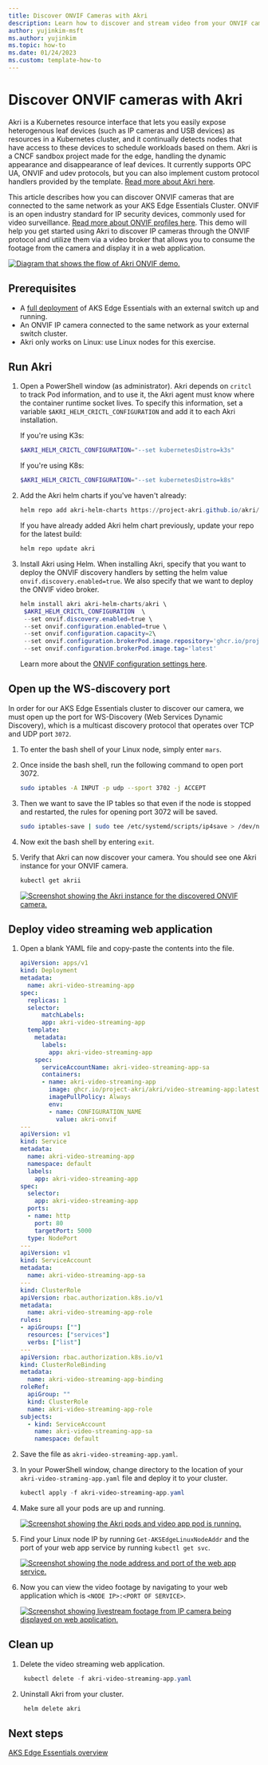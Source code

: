 ```yaml
---
title: Discover ONVIF Cameras with Akri
description: Learn how to discover and stream video from your ONVIF cameras with Akri.
author: yujinkim-msft
ms.author: yujinkim
ms.topic: how-to
ms.date: 01/24/2023
ms.custom: template-how-to
---
```


# Discover ONVIF cameras with Akri

Akri is a Kubernetes resource interface that lets you easily expose heterogenous leaf devices (such as IP cameras and USB devices) as resources in a Kubernetes cluster, and it continually detects nodes that have access to these devices to schedule workloads based on them. Akri is a CNCF sandbox project made for the edge, handling the dynamic appearance and disappearance of leaf devices. It currently supports OPC UA, ONVIF and udev protocols, but you can also implement custom protocol handlers provided by the template. [Read more about Akri here](https://github.com/project-akri/akri-docs).

This article describes how you can discover ONVIF cameras that are connected to the same network as your AKS Edge Essentials Cluster. ONVIF is an open industry standard for IP security devices, commonly used for video surveillance. [Read more about ONVIF profiles here](https://www.onvif.org/profiles-add-ons-specifications/). This demo will help you get started using Akri to discover IP cameras through the ONVIF protocol and utilize them via a video broker that allows you to consume the footage from the camera and display it in a web application.

[ ![Diagram that shows the flow of Akri ONVIF demo.](media/aks-edge/akri-onvif-demo-flow.svg) ](media/aks-edge/akri-onvif-demo-flow.svg#lightbox)

## Prerequisites

- A [full deployment](/AKS-Hybrid/aks-edge-howto-multi-node-deployment.md) of AKS Edge Essentials with an external switch up and running.
- An ONVIF IP camera connected to the same network as your external switch cluster.
- Akri only works on Linux: use Linux nodes for this exercise.

## Run Akri

1. Open a PowerShell window (as administrator). Akri depends on `critcl` to track Pod information, and to use it, the Akri agent must know where the container runtime socket lives. To specify this information, set a variable `$AKRI_HELM_CRICTL_CONFIGURATION` and add it to each Akri installation.

   If you're using K3s:
   
   ```powershell
   $AKRI_HELM_CRICTL_CONFIGURATION="--set kubernetesDistro=k3s"
   ```
   
   If you're using K8s:
   
   ```powershell
   $AKRI_HELM_CRICTL_CONFIGURATION="--set kubernetesDistro=k8s"
   ```
2. Add the Akri helm charts if you've haven't already:
    ```powershell
    helm repo add akri-helm-charts https://project-akri.github.io/akri/
    ```
    If you have already added Akri helm chart previously, update your repo for the latest build:
    ```powershell
    helm repo update akri
    ```

3. Install Akri using Helm. When installing Akri, specify that you want to deploy the ONVIF discovery handlers by setting the helm value `onvif.discovery.enabled=true`. We also specify that we want to deploy the ONVIF video broker.  
    
   ```powershell
   helm install akri akri-helm-charts/akri \
    $AKRI_HELM_CRICTL_CONFIGURATION  \
    --set onvif.discovery.enabled=true \
    --set onvif.configuration.enabled=true \
    --set onvif.configuration.capacity=2\
    --set onvif.configuration.brokerPod.image.repository='ghcr.io/project-akri/akri/onvif-video-broker' \
    --set onvif.configuration.brokerPod.image.tag='latest'
   ```
   Learn more about the [ONVIF configuration settings here](https://docs.akri.sh/discovery-handlers/onvif).

## Open up the WS-discovery port

In order for our AKS Edge Essentials cluster to discover our camera, we must open up the port for WS-Discovery (Web Services Dynamic Discovery), which is a multicast discovery protocol that operates over TCP and UDP port `3072`. 

1. To enter the bash shell of your Linux node, simply enter `mars`.
2. Once inside the bash shell, run the following command to open port 3072.
    ```bash
    sudo iptables -A INPUT -p udp --sport 3702 -j ACCEPT
    ```
3. Then we want to save the IP tables so that even if the node is stopped and restarted, the rules for opening port 3072 will be saved.
    ```bash
    sudo iptables-save | sudo tee /etc/systemd/scripts/ip4save > /dev/null
    ```
4. Now exit the bash shell by entering `exit`.

5. Verify that Akri can now discover your camera. You should see one Akri instance for your ONVIF camera.
    ```powershell
    kubectl get akrii
    ```
    [ ![Screenshot showing the Akri instance for the discovered ONVIF camera.](media/aks-edge/akri-onvif-instance-discovered.png) ](media/aks-edge/akri-onvif-instance-discovered.png#lightbox)

## Deploy video streaming web application

1. Open a blank YAML file and copy-paste the contents into the file.

    ```yaml
    apiVersion: apps/v1
    kind: Deployment
    metadata:
      name: akri-video-streaming-app
    spec:
      replicas: 1
      selector:
          matchLabels:
          app: akri-video-streaming-app
      template:
        metadata:
          labels:
            app: akri-video-streaming-app
        spec:
          serviceAccountName: akri-video-streaming-app-sa
          containers:
          - name: akri-video-streaming-app
            image: ghcr.io/project-akri/akri/video-streaming-app:latest-dev
            imagePullPolicy: Always
            env:
            - name: CONFIGURATION_NAME
              value: akri-onvif
    ---
    apiVersion: v1
    kind: Service
    metadata:
      name: akri-video-streaming-app
      namespace: default
      labels:
        app: akri-video-streaming-app
    spec:
      selector:
        app: akri-video-streaming-app
      ports:
      - name: http
        port: 80
        targetPort: 5000
      type: NodePort
    ---
    apiVersion: v1
    kind: ServiceAccount
    metadata:
      name: akri-video-streaming-app-sa
    ---
    kind: ClusterRole
    apiVersion: rbac.authorization.k8s.io/v1
    metadata:
      name: akri-video-streaming-app-role
    rules:
    - apiGroups: [""]
      resources: ["services"]
      verbs: ["list"]
    ---
    apiVersion: rbac.authorization.k8s.io/v1
    kind: ClusterRoleBinding
    metadata:
      name: akri-video-streaming-app-binding
    roleRef:
      apiGroup: ""
      kind: ClusterRole
      name: akri-video-streaming-app-role
    subjects:
      - kind: ServiceAccount
        name: akri-video-streaming-app-sa
        namespace: default
    ```

2. Save the file as `akri-video-streaming-app.yaml`. 

3. In your PowerShell window, change directory to the location of your `akri-video-straming-app.yaml` file and deploy it to your cluster.
    ```powershell
    kubectl apply -f akri-video-streaming-app.yaml
    ```
4. Make sure all your pods are up and running.

    [ ![Screenshot showing the Akri pods and video app pod is running.](media/aks-edge/akri-onvif-pods-running.png) ](media/aks-edge/akri-onvif-pods-running.png#lightbox)

5. Find your Linux node IP by running `Get-AKSEdgeLinuxNodeAddr` and the port of your web app service by running `kubectl get svc`.

    [ ![Screenshot showing the node address and port of the web app service.](media/aks-edge/akri-web-app-address.png) ](media/aks-edge/akri-web-app-address.png#lightbox)

6. Now you can view the video footage by navigating to your web application which is `<NODE IP>:<PORT OF SERVICE>`. 

    [ ![Screenshot showing livestream footage from IP camera being displayed on web application.](media/aks-edge/akri-video-streaming-app.png) ](media/aks-edge/akri-video-streaming-app.png#lightbox)


## Clean up

1. Delete the video streaming web application.

   ```powershell
    kubectl delete -f akri-video-streaming-app.yaml
    ```

2. Uninstall Akri from your cluster.

   ```powershell
    helm delete akri
   ```


## Next steps

[AKS Edge Essentials overview](aks-edge-overview.md)
